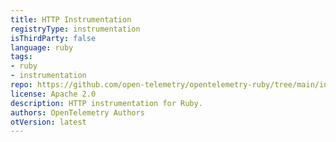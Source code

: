 ```yaml
---
title: HTTP Instrumentation
registryType: instrumentation
isThirdParty: false
language: ruby
tags:
- ruby
- instrumentation
repo: https://github.com/open-telemetry/opentelemetry-ruby/tree/main/instrumentation/http
license: Apache 2.0
description: HTTP instrumentation for Ruby.
authors: OpenTelemetry Authors
otVersion: latest
---
```

